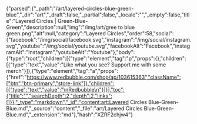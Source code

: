 {"parsed":{"_path":"/art/layered-circles-blue-green-blue","_dir":"art","_draft":false,"_partial":false,"_locale":"","_empty":false,"title":"Layered Circles | Green-Blue-Green","description":null,"img":"/img/art/gree to blue green.png","alt":null,"category":"Layered Circles","order":58,"social":{"facebook":"/img/social/facebook.svg","instagram":"/img/social/instagram.svg","youtube":"/img/social/youtube.svg","facebookAlt":"Facebook","instagramAlt":"Instagram","youtubeAlt":"Youtube"},"body":{"type":"root","children":[{"type":"element","tag":"p","props":{},"children":[{"type":"text","value":"Like what you see? Support me with some merch"}]},{"type":"element","tag":"a","props":{"href":"https://www.redbubble.com/shop/ap/103615363","className":["btn","btn-primary","store-link"]},"children":[{"type":"text","value":"\nRedbubble\n"}]}],"toc":{"title":"","searchDepth":2,"depth":2,"links":[]}},"_type":"markdown","_id":"content:art:Layered Circles Blue-Green-Blue.md","_source":"content","_file":"art/Layered Circles Blue-Green-Blue.md","_extension":"md"},"hash":"XZRF2chjw4"}